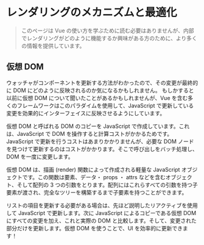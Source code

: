 # レンダリングのメカニズムと最適化

> このページは Vue の使い方を学ぶために読む必要はありませんが、内部でレンダリングがどのように機能するか興味がある方のために、より多くの情報を提供しています。

## 仮想 DOM

ウォッチャがコンポーネントを更新する方法がわかったので、その変更が最終的に DOM にどのように反映されるのか気になるかもしれません。 もしかすると以前に仮想 DOM について聞いたことがあるかもしれませんが、Vue を含む多くのフレームワークはこのパラダイムを使用して、JavaScript で更新している変更を効果的にインターフェイスに反映させるようにしています。

<div class="reactivecontent">
  <common-codepen-snippet title="How does the Virtual DOM work?" slug="RwwQapa" tab="result" theme="light" :height="500" :team="false" user="sdras" name="Sarah Drasner" :editable="false" :preview="false" />
</div>

仮想 DOM と呼ばれる DOM のコピーを JavaScript で作成しています。これは、JavaScript で DOM を操作すると計算コストがかかるためです。JavaScript で更新を行うコストはあまりかかりませんが、必要な DOM ノードを見つけて更新するのはコストがかかります。そこで呼び出しをバッチ処理し、DOM を一度に変更します。

仮想 DOM は、描画 (render) 関数によって作成される軽量な JavaScript オブジェクトです。この関数は要素、データ・ props ・ attrs などを含むオブジェクト、そして配列の 3 つの引数をとります。配列にはこれらすべての引数を持つ子要素が渡され、完全なツリーを構築するまで子要素を持つことができます。

リストの項目を更新する必要がある場合は、先ほど説明したリアクティブを使用して JavaScript で更新します。次に JavaScript によるコピーである仮想 DOM にすべての変更を加え、これと実際の DOM と比較します。そして、変更された部分だけを更新します。仮想 DOM を使うことで、UI を効率的に更新できます！

